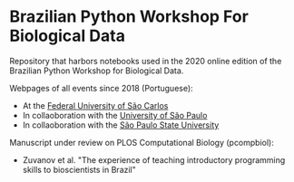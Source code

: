 # Brazilian Python Workshop For Biological Data

Repository that harbors notebooks used in the 2020 online edition of the Brazilian Python Workshop for Biological Data.

Webpages of all events since 2018 (Portuguese):
 * At the [Federal University of São Carlos](https://btwbd.gitlab.io/sitepythonbiodata2018/)
 * In collaoboration with the [University of São Paulo](https://btwbd.gitlab.io/sitepythonbiodata2020/)
 * In collaoboration with the [São Paulo State University](https://btwbd.gitlab.io/sitepythonbiodata2021/)
 
Manuscript under review on PLOS Computational Biology (pcompbiol):
 * Zuvanov et al. "The experience of teaching introductory programming skills to bioscientists in Brazil"
